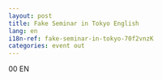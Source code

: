 ```yaml
---
layout: post
title: Fake Seminar in Tokyo English
lang: en
i18n-ref: fake-seminar-in-tokyo-70f2vnzK
categories: event out
---
```


00 EN
